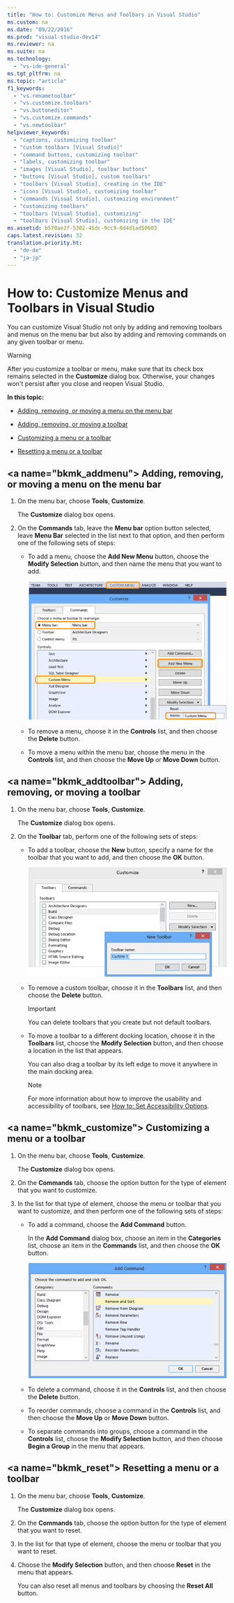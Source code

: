 ```yaml
---
title: "How to: Customize Menus and Toolbars in Visual Studio"
ms.custom: na
ms.date: "09/22/2016"
ms.prod: "visual-studio-dev14"
ms.reviewer: na
ms.suite: na
ms.technology: 
  - "vs-ide-general"
ms.tgt_pltfrm: na
ms.topic: "article"
f1_keywords: 
  - "vs.renametoolbar"
  - "vs.customize.toolbars"
  - "vs.buttoneditor"
  - "vs.customize.commands"
  - "vs.newtoolbar"
helpviewer_keywords: 
  - "captions, customizing toolbar"
  - "custom toolbars [Visual Studio]"
  - "command buttons, customizing toolbar"
  - "labels, customizing toolbar"
  - "images [Visual Studio], toolbar buttons"
  - "buttons [Visual Studio], custom toolbars"
  - "toolbars [Visual Studio], creating in the IDE"
  - "icons [Visual Studio], customizing toolbar"
  - "commands [Visual Studio], customizing environment"
  - "customizing toolbars"
  - "toolbars [Visual Studio], customizing"
  - "toolbars [Visual Studio], customizing in the IDE"
ms.assetid: b570ae2f-5302-45dc-9cc9-8d4d1ad50603
caps.latest.revision: 32
translation.priority.ht: 
  - "de-de"
  - "ja-jp"
---
```

# How to: Customize Menus and Toolbars in Visual Studio
You can customize Visual Studio not only by adding and removing toolbars and menus on the menu bar but also by adding and removing commands on any given toolbar or menu.  
  
> [!WARNING]
>  After you customize a toolbar or menu, make sure that its check box remains selected in the **Customize** dialog box. Otherwise, your changes won't persist after you close and reopen Visual Studio.  
  
 **In this topic:**  
  
-   [Adding, removing, or moving a menu on the menu bar](../vs140/how-to--customize-menus-and-toolbars-in-visual-studio.md#bkmk_addmenu)  
  
-   [Adding, removing, or moving a toolbar](../vs140/how-to--customize-menus-and-toolbars-in-visual-studio.md#bkmk_addtoolbar)  
  
-   [Customizing a menu or a toolbar](../vs140/how-to--customize-menus-and-toolbars-in-visual-studio.md#bkmk_customize)  
  
-   [Resetting a menu or a toolbar](../vs140/how-to--customize-menus-and-toolbars-in-visual-studio.md#bkmk_reset)  
  
##  \<a name="bkmk_addmenu"></a> Adding, removing, or moving a menu on the menu bar  
  
1.  On the menu bar, choose **Tools**, **Customize**.  
  
     The **Customize** dialog box opens.  
  
2.  On the **Commands** tab, leave the **Menu bar** option button selected, leave **Menu Bar** selected in the list next to that option, and then perform one of the following sets of steps:  
  
    -   To add a menu, choose the **Add New Menu** button, choose the **Modify Selection** button, and then name the menu that you want to add.  
  
         ![Customize dialog box showing how to add a menu](../vs140/media/addmenu.png "AddMenu")  
  
    -   To remove a menu, choose it in the **Controls** list, and then choose the **Delete** button.  
  
    -   To move a menu within the menu bar, choose the menu in the **Controls** list, and then choose the **Move Up** or **Move Down** button.  
  
##  \<a name="bkmk_addtoolbar"></a> Adding, removing, or moving a toolbar  
  
1.  On the menu bar, choose **Tools**, **Customize**.  
  
     The **Customize** dialog box opens.  
  
2.  On the **Toolbar** tab, perform one of the following sets of steps:  
  
    -   To add a toolbar, choose the **New** button, specify a name for the toolbar that you want to add, and then choose the **OK** button.  
  
         ![Customize dialog box showing how to add a toolbar](../vs140/media/addtoolbar.png "AddToolbar")  
  
    -   To remove a custom toolbar, choose it in the **Toolbars** list, and then choose the **Delete** button.  
  
        > [!IMPORTANT]
        >  You can delete toolbars that you create but not default toolbars.  
  
    -   To move a toolbar to a different docking location, choose it in the **Toolbars** list, choose the **Modify Selection** button, and then choose a location in the list that appears.  
  
         You can also drag a toolbar by its left edge to move it anywhere in the main docking area.  
  
        > [!NOTE]
        >  For more information about how to improve the usability and accessibility of toolbars, see [How to: Set Accessibility Options](../vs140/how-to--set-ide-accessibility-options.md).  
  
##  \<a name="bkmk_customize"></a> Customizing a menu or a toolbar  
  
1.  On the menu bar, choose **Tools**, **Customize**.  
  
     The **Customize** dialog box opens.  
  
2.  On the **Commands** tab, choose the option button for the type of element that you want to customize.  
  
3.  In the list for that type of element, choose the menu or toolbar that you want to customize, and then perform one of the following sets of steps:  
  
    -   To add a command, choose the **Add Command** button.  
  
         In the **Add Command** dialog box, choose an item in the **Categories** list, choose an item in the **Commands** list, and then choose the **OK** button.  
  
         ![Add Command dialog box in Visual Studio](../vs140/media/addcommand.png "AddCommand")  
  
    -   To delete a command, choose it in the **Controls** list, and then choose the **Delete** button.  
  
    -   To reorder commands, choose a command in the **Controls** list, and then choose the **Move Up** or **Move Down** button.  
  
    -   To separate commands into groups, choose a command in the **Controls** list, choose the **Modify Selection** button, and then choose **Begin a Group** in the menu that appears.  
  
##  \<a name="bkmk_reset"></a> Resetting a menu or a toolbar  
  
1.  On the menu bar, choose **Tools**, **Customize**.  
  
     The **Customize** dialog box opens.  
  
2.  On the **Commands** tab, choose the option button for the type of element that you want to reset.  
  
3.  In the list for that type of element, choose the menu or toolbar that you want to reset.  
  
4.  Choose the **Modify Selection** button, and then choose **Reset** in the menu that appears.  
  
     You can also reset all menus and toolbars by choosing the **Reset All** button.